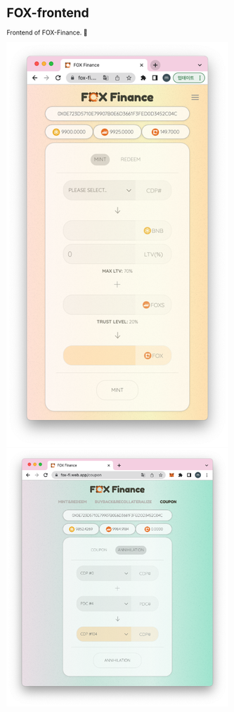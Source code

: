 # FOX-frontend
Frontend of FOX-Finance. :fox_face:

![](readme/Mint.png)
![](readme/Annihilation.png)